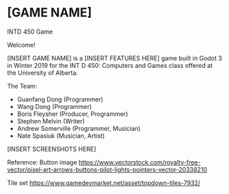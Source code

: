 # [GAME NAME]
INTD 450 Game

Welcome!

[INSERT GAME NAME] is a [INSERT FEATURES HERE] game built in Godot 3 in Winter 2019 for the INT D 450: Computers and Games class offered at the University of Alberta.

The Team:
* Guanfang Dong (Programmer)
* Wang Dong (Programmer)
* Boris Fleysher (Producer, Programmer)
* Stephen Melvin (Writer)
* Andrew Somerville (Programmer, Musician)
* Nate Spasiuk (Musician, Artist)

[INSERT SCREENSHOTS HERE]


Reference: 
Button image https://www.vectorstock.com/royalty-free-vector/pixel-art-arrows-buttons-pilot-lights-pointers-vector-20338210

Tile set https://www.gamedevmarket.net/asset/topdown-tiles-7932/

